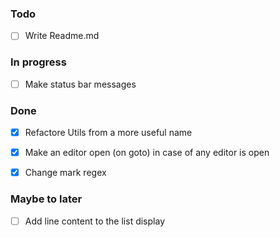 ### Todo

- [ ] Write Readme.md  

### In progress
- [ ] Make status bar messages

### Done
- [x] Refactore Utils from a more useful name
- [x] Make an editor open (on goto) in case of any editor is open
- [x] Change mark regex


### Maybe to later
- [ ] Add line content to the list display